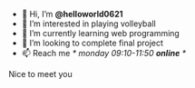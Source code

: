 * 👋 Hi, I’m **@helloworld0621**
* 👀 I’m interested in playing volleyball
* 🌱 I’m currently learning web programming
* 💞️ I’m looking to complete final project
* 📫 Reach me _* monday 09:10-11:50 **online** *_

Nice to meet you
<!---
helloworld0621/helloworld0621 is a ✨ special ✨ repository because its `README.md` (this file) appears on your GitHub profile.
You can click the Preview link to take a look at your changes.
--->
